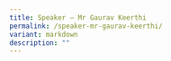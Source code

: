 ```yaml
---
title: Speaker – Mr Gaurav Keerthi
permalink: /speaker-mr-gaurav-keerthi/
variant: markdown
description: ""
---
```

